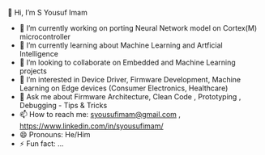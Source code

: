 👋  Hi, I’m S Yousuf Imam
- 🔭 I’m currently working on porting Neural Network model on Cortex(M) microcontroller
- 🌱 I’m currently learning about Machine Learning and Artficial Intelligence 
- 👯 I’m looking to collaborate on Embedded and Machine Learning projects
- 👀 I’m interested in Device Driver, Firmware Development, Machine Learning on Edge devices (Consumer Electronics, Healthcare)
- 💬 Ask me about Firmware Architecture, Clean Code , Prototyping , Debugging - Tips & Tricks
- 📫 How to reach me: syousufimam@gmail.com , https://www.linkedin.com/in/syousufimam/
- 😄 Pronouns: He/Him
- ⚡ Fun fact: ...
